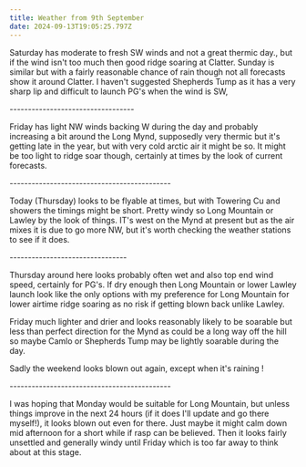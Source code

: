 ```yaml
---
title: Weather from 9th September
date: 2024-09-13T19:05:25.797Z
---
```

Saturday has moderate to fresh SW winds and not a great thermic day., but if the wind isn't too much then good ridge soaring at Clatter.  Sunday is similar but with a fairly reasonable chance of rain though not all forecasts show it around Clatter.  I haven't suggested Shepherds Tump as it has a very sharp lip and difficult to launch PG's when the wind is SW,

\----------------------------------



Friday has light NW winds backing W during the day and probably increasing a bit around the Long Mynd, supposedly very thermic but it's getting late in the year, but with very cold arctic air it might be so.  It might be too light to ridge soar though, certainly at times by the look of current forecasts.

\--------------------------------------------

Today (Thursday) looks to be flyable at times, but with Towering Cu and showers the timings might be short.  Pretty windy so Long Mountain or Lawley by the look of things.  IT's west on the Mynd at present but as the air mixes it is due to go more NW, but it's worth checking the weather stations to see if it does.

\--------------------------------

Thursday around here looks probably often wet and also top end wind speed, certainly for PG's.  If dry enough then Long Mountain or lower Lawley launch look like the only options with my preference for Long Mountain for lower airtime ridge soaring as no risk if getting blown back unlike Lawley.

Friday much lighter and drier and looks reasonably likely to be soarable but less than perfect direction for the Mynd as could be a long way off the hill so maybe Camlo or Shepherds Tump may be lightly soarable during the day.

Sadly the weekend looks blown out again, except when it's raining !

\--------------------------------------------

I was hoping that Monday would be suitable for Long Mountain, but unless things improve in the next 24 hours (if it does I'll update and go there myself!), it looks blown out even for there.  Just maybe it might calm down mid afternoon for a short while if rasp can be believed.  Then it looks fairly unsettled and generally windy until Friday which is too far away to think about at this stage.